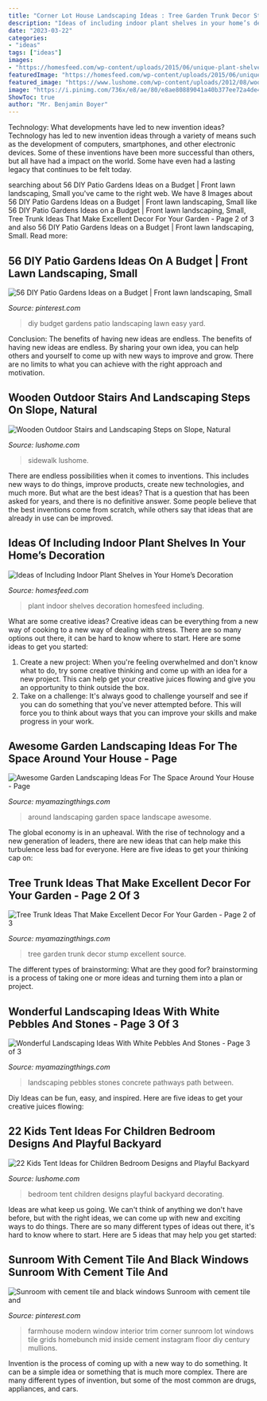 ```yaml
---
title: "Corner Lot House Landscaping Ideas : Tree Garden Trunk Decor Stump Excellent Source"
description: "Ideas of including indoor plant shelves in your home’s decoration"
date: "2023-03-22"
categories:
- "ideas"
tags: ["ideas"]
images:
- "https://homesfeed.com/wp-content/uploads/2015/06/unique-plant-shelves-idea-for-indoor.jpg"
featuredImage: "https://homesfeed.com/wp-content/uploads/2015/06/unique-plant-shelves-idea-for-indoor.jpg"
featured_image: "https://www.lushome.com/wp-content/uploads/2012/08/wood-outdoor-stairs-landscaping-steps-12.jpg"
image: "https://i.pinimg.com/736x/e8/ae/80/e8ae80889041a40b377ee72a4de46c14.jpg"
ShowToc: true
author: "Mr. Benjamin Boyer"
---
```



Technology: What developments have led to new invention ideas?
Technology has led to new invention ideas through a variety of means such as the development of computers, smartphones, and other electronic devices. Some of these inventions have been more successful than others, but all have had a impact on the world. Some have even had a lasting legacy that continues to be felt today.

	

		
searching about 56 DIY Patio Gardens Ideas on a Budget | Front lawn landscaping, Small you've came to the right web. We have 8 Images about 56 DIY Patio Gardens Ideas on a Budget | Front lawn landscaping, Small like 56 DIY Patio Gardens Ideas on a Budget | Front lawn landscaping, Small, Tree Trunk Ideas That Make Excellent Decor For Your Garden - Page 2 of 3 and also 56 DIY Patio Gardens Ideas on a Budget | Front lawn landscaping, Small. Read more:
		
    
## 56 DIY Patio Gardens Ideas On A Budget | Front Lawn Landscaping, Small

<img loading=lazy src="https://i.pinimg.com/736x/c2/c0/cb/c2c0cb39d2239ad1aa652412de068d06.jpg" onerror="this.onerror=null;this.src='https://tse3.mm.bing.net/th?id=OIP.zz6OfFICkPuhZ5SnuDYxygHaKS&amp;pid=15.1';" alt="56 DIY Patio Gardens Ideas on a Budget | Front lawn landscaping, Small">

_Source: pinterest.com_

>diy budget gardens patio landscaping lawn easy yard. 

	

Conclusion: The benefits of having new ideas are endless.
The benefits of having new ideas are endless. By sharing your own idea, you can help others and yourself to come up with new ways to improve and grow. There are no limits to what you can achieve with the right approach and motivation.

    
## Wooden Outdoor Stairs And Landscaping Steps On Slope, Natural

<img loading=lazy src="https://www.lushome.com/wp-content/uploads/2012/08/wood-outdoor-stairs-landscaping-steps-12.jpg" onerror="this.onerror=null;this.src='https://tse3.mm.bing.net/th?id=OIP.tpva3-QQ-rgpYzSByU3uhgAAAA&amp;pid=15.1';" alt="Wooden Outdoor Stairs and Landscaping Steps on Slope, Natural">

_Source: lushome.com_

>sidewalk lushome. 

	

There are endless possibilities when it comes to inventions. This includes new ways to do things, improve products, create new technologies, and much more. But what are the best ideas? That is a question that has been asked for years, and there is no definitive answer. Some people believe that the best inventions come from scratch, while others say that ideas that are already in use can be improved.

    
## Ideas Of Including Indoor Plant Shelves In Your Home’s Decoration

<img loading=lazy src="https://homesfeed.com/wp-content/uploads/2015/06/unique-plant-shelves-idea-for-indoor.jpg" onerror="this.onerror=null;this.src='https://tse1.mm.bing.net/th?id=OIP.8cgsi0UjGKElvNogqjFcNAHaLH&amp;pid=15.1';" alt="Ideas of Including Indoor Plant Shelves in Your Home’s Decoration">

_Source: homesfeed.com_

>plant indoor shelves decoration homesfeed including. 

	

What are some creative ideas?
Creative ideas can be everything from a new way of cooking to a new way of dealing with stress. There are so many options out there, it can be hard to know where to start. Here are some ideas to get you started: 
1. Create a new project: When you're feeling overwhelmed and don't know what to do, try some creative thinking and come up with an idea for a new project. This can help get your creative juices flowing and give you an opportunity to think outside the box.
2. Take on a challenge: It's always good to challenge yourself and see if you can do something that you've never attempted before. This will force you to think about ways that you can improve your skills and make progress in your work. 

    
## Awesome Garden Landscaping Ideas For The Space Around Your House - Page

<img loading=lazy src="http://myamazingthings.com/wp-content/uploads/2017/08/landscape-8.jpg" onerror="this.onerror=null;this.src='https://tse3.mm.bing.net/th?id=OIP.Dsg24mlNvMOPWz5Haku_sAHaFi&amp;pid=15.1';" alt="Awesome Garden Landscaping Ideas For The Space Around Your House - Page">

_Source: myamazingthings.com_

>around landscaping garden space landscape awesome. 

	

The global economy is in an upheaval. With the rise of technology and a new generation of leaders, there are new ideas that can help make this turbulence less bad for everyone. Here are five ideas to get your thinking cap on: 

    
## Tree Trunk Ideas That Make Excellent Decor For Your Garden - Page 2 Of 3

<img loading=lazy src="http://myamazingthings.com/wp-content/uploads/2017/08/tree-stump-ideas-12.jpg" onerror="this.onerror=null;this.src='https://tse3.mm.bing.net/th?id=OIP.TucIk3LJ-UGQmZ5tR0-zUQHaJ4&amp;pid=15.1';" alt="Tree Trunk Ideas That Make Excellent Decor For Your Garden - Page 2 of 3">

_Source: myamazingthings.com_

>tree garden trunk decor stump excellent source. 

	

The different types of brainstorming: What are they good for?
brainstorming is a process of taking one or more ideas and turning them into a plan or project.

    
## Wonderful Landscaping Ideas With White Pebbles And Stones - Page 3 Of 3

<img loading=lazy src="http://myamazingthings.com/wp-content/uploads/2017/03/path.jpg" onerror="this.onerror=null;this.src='https://tse3.mm.bing.net/th?id=OIP.JI40F9dl4A3Y2w14ZxKyXQHaFj&amp;pid=15.1';" alt="Wonderful Landscaping Ideas With White Pebbles And Stones - Page 3 of 3">

_Source: myamazingthings.com_

>landscaping pebbles stones concrete pathways path between. 

	

Diy Ideas can be fun, easy, and inspired. Here are five ideas to get your creative juices flowing:

    
## 22 Kids Tent Ideas For Children Bedroom Designs And Playful Backyard

<img loading=lazy src="https://www.lushome.com/wp-content/uploads/2013/05/kids-playroom-ideas-tents-children-bedroom-16.jpg" onerror="this.onerror=null;this.src='https://tse3.mm.bing.net/th?id=OIP.qo917VrVTGVjl0LJkXFLHAAAAA&amp;pid=15.1';" alt="22 Kids Tent Ideas for Children Bedroom Designs and Playful Backyard">

_Source: lushome.com_

>bedroom tent children designs playful backyard decorating. 

	

Ideas are what keep us going. We can't think of anything we don't have before, but with the right ideas, we can come up with new and exciting ways to do things. There are so many different types of ideas out there, it's hard to know where to start. Here are 5 ideas that may help you get started: 

    
## Sunroom With Cement Tile And Black Windows Sunroom With Cement Tile And

<img loading=lazy src="https://i.pinimg.com/736x/e8/ae/80/e8ae80889041a40b377ee72a4de46c14.jpg" onerror="this.onerror=null;this.src='https://tse4.mm.bing.net/th?id=OIP.rXnmm0nE6paJvAd_99KLBQHaLH&amp;pid=15.1';" alt="Sunroom with cement tile and black windows Sunroom with cement tile and">

_Source: pinterest.com_

>farmhouse modern window interior trim corner sunroom lot windows tile grids homebunch mid inside cement instagram floor diy century mullions. 

	

Invention is the process of coming up with a new way to do something. It can be a simple idea or something that is much more complex. There are many different types of invention, but some of the most common are drugs, appliances, and cars.

